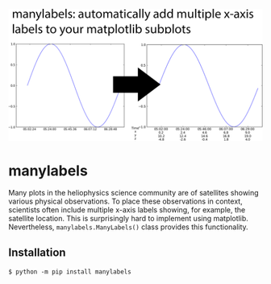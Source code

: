 ![manylabels collage](./docs/_static/manylabels_collage.png)

# manylabels

Many plots in the heliophysics science community are of satellites showing various physical 
observations. To place these observations in context, scientists often include multiple
x-axis labels showing, for example, the satellite location. This is surprisingly hard to implement using matplotlib. Nevertheless, `manylabels.ManyLabels()` class provides this functionality. 

## Installation

```shell
$ python -m pip install manylabels
```

